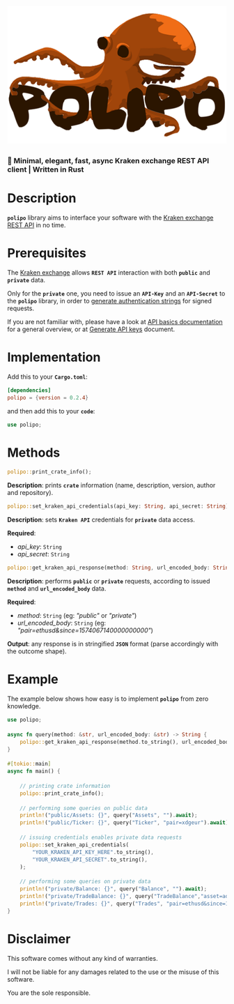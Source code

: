 ![polipo](./polipo-logo.png)
=

### 🐙 Minimal, elegant, fast, async Kraken exchange REST API client | Written in Rust

# Description

**```polipo```** library aims to interface your software with the [Kraken exchange REST API](https://support.kraken.com/hc/en-us/sections/360000201263-REST-API) in no time.

# Prerequisites

The [Kraken exchange](https://kraken.com) allows **```REST API```** interaction with both **```public```** and **```private```** data.

Only for the **```private```** one, you need to issue an **```API-Key```** and an **```API-Secret```** to the **```polipo```** library, in order to [generate authentication strings](https://support.kraken.com/hc/en-us/articles/360022635592-Generate-authentication-strings-REST-API-) for signed requests.

If you are not familiar with, please have a look at [API basics documentation](https://support.kraken.com/hc/en-us/sections/360004645712-API-Basics) for a general overview, or at [Generate API keys](https://support.kraken.com/hc/en-us/articles/360022839451-Generate-API-keys) document.

# Implementation

Add this to your **```Cargo.toml```**:
```toml
[dependencies]
polipo = {version = 0.2.4}
```

and then add this to your **```code```**:
```rust
use polipo;
```

# Methods

```rust
polipo::print_crate_info();
```
**Description**: prints **```crate```** information (name, description, version, author and repository).

```rust
polipo::set_kraken_api_credentials(api_key: String, api_secret: String);
```

**Description**: sets **```Kraken API```** credentials for **```private```** data access.

**Required**:

* *api_key*: ```String```
* *api_secret*: ```String```

```rust
polipo::get_kraken_api_response(method: String, url_encoded_body: String).await;
```

**Description**: performs **```public```** or **```private```** requests, according to issued **```method```** and **```url_encoded_body```** data.

**Required**:

* *method*: ```String``` (eg: *"public"* or *"private"*)
* *url_encoded_body*: ```String``` (eg: *"pair=ethusd&since=1574067140000000000"*)

**Output**: any response is in stringified **```JSON```** format (parse accordingly with the outcome shape).

# Example

The example below shows how easy is to implement **```polipo```** from zero knowledge.

```rust
use polipo;

async fn query(method: &str, url_encoded_body: &str) -> String {
    polipo::get_kraken_api_response(method.to_string(), url_encoded_body.to_string()).await
}

#[tokio::main]
async fn main() {
    
    // printing crate information
    polipo::print_crate_info();

    // performing some queries on public data
    println!("public/Assets: {}", query("Assets", "").await);
    println!("public/Ticker: {}", query("Ticker", "pair=xdgeur").await);

    // issuing credentials enables private data requests
    polipo::set_kraken_api_credentials(
        "YOUR_KRAKEN_API_KEY_HERE".to_string(),
        "YOUR_KRAKEN_API_SECRET".to_string(),
    );

    // performing some queries on private data
    println!("private/Balance: {}", query("Balance", "").await);
    println!("private/TradeBalance: {}", query("TradeBalance","asset=ada").await);
    println!("private/Trades: {}", query("Trades", "pair=ethusd&since=1574067140000000000").await);
}
```

# Disclaimer

This software comes without any kind of warranties.

I will not be liable for any damages related to the use or the misuse of this software.

You are the sole responsible.
